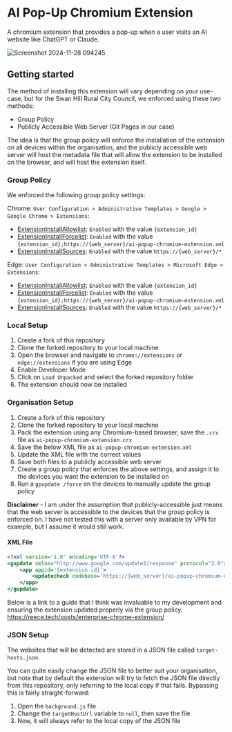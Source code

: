 # AI Pop-Up Chromium Extension

A chromium extension that provides a pop-up when a user visits an AI website like ChatGPT or Claude.

![Screenshot 2024-11-28 094245](https://github.com/user-attachments/assets/b53c99ad-27af-4fa1-ad19-e97c12012929)

## Getting started

The method of installing this extension will vary depending on your use-case, but for the Swan Hill Rural City Council, we enforced using these two methods:

- Group Policy
- Publicly Accessible Web Server (Git Pages in our case)

The idea is that the group policy will enforce the installation of the extension on all devices within the organisation, and the publicly accessible web server will host the metadata file that will allow the extension to be installed on the browser, and will host the extension itself.

### Group Policy

We enforced the following group policy settings:

Chrome: `User Configuration > Administrative Templates > Google > Google Chrome > Extensions`:

- [ExtensionInstallAllowlist](https://chromeenterprise.google/policies/?policy=ExtensionInstallAllowlist): `Enabled` with the value `{extension_id}`
- [ExtensionInstallForcelist](https://chromeenterprise.google/policies/?policy=ExtensionInstallForcelist): `Enabled` with the value `{extension_id};https://{web_server}/ai-popup-chromium-extension.xml`
- [ExtensionInstallSources](https://chromeenterprise.google/policies/?policy=ExtensionInstallSources): `Enabled` with the value `https://{web_server}/*`

Edge: `User Configuration > Administrative Templates > Microsoft Edge > Extensions`:

- [ExtensionInstallAllowlist](https://docs.microsoft.com/en-us/deployedge/microsoft-edge-policies#extensioninstallallowlist): `Enabled` with the value `{extension_id}`
- [ExtensionInstallForcelist](https://docs.microsoft.com/en-us/deployedge/microsoft-edge-policies#extensioninstallforcelist): `Enabled` with the value `{extension_id};https://{web_server}/ai-popup-chromium-extension.xml`
- [ExtensionInstallSources](https://docs.microsoft.com/en-us/deployedge/microsoft-edge-policies#extensioninstallsources): `Enabled` with the value `https://{web_server}/*`

### Local Setup

1. Create a fork of this repository
2. Clone the forked repository to your local machine
3. Open the browser and navigate to `chrome://extensions` or `edge://extensions` if you are using Edge
4. Enable Developer Mode
5. Click on `Load Unpacked` and select the forked repository folder
6. The extension should now be installed

### Organisation Setup

1. Create a fork of this repository
2. Clone the forked repository to your local machine
3. Pack the extension using any Chromium-based browser, save the `.crx` file as `ai-popup-chromium-extension.crx`
4. Save the below XML file as `ai-popup-chromium-extension.xml`
5. Update the XML file with the correct values
6. Save both files to a publicly accessible web server
7. Create a group policy that enforces the above settings, and assign it to the devices you want the extension to be installed on
8. Run a `gpupdate /force` on the devices to manually update the group policy

**Disclaimer** - I am under the assumption that publicly-accessible just means that the web server is accessible to the devices that the group policy is enforced on. I have not tested this with a server only available by VPN for example, but I assume it would still work.

#### XML File

```xml
<?xml version='1.0' encoding='UTF-8'?>
<gupdate xmlns="http://www.google.com/update2/response" protocol="2.0">
    <app appid='{extension id}'>
        <updatecheck codebase='https://{web_server}/ai-popup-chromium-extension.crx' version='1.0.0' />
    </app>
</gupdate>
```

Below is a link to a guide that I think was invaluable to my development and ensuring the extension updated properly via the group policy.
<https://reece.tech/posts/enterprise-chrome-extension/>

### JSON Setup

The websites that will be detected are stored in a JSON file called `target-hosts.json`.

You can quite easily change the JSON file to better suit your organisation, but note that by default the extension will try to fetch the JSON file directly from this repository, only referring to the local copy if that fails. Bypassing this is fairly straight-forward:

1. Open the `background.js` file
2. Change the `targetHostUrl` variable to `null`, then save the file
3. Now, it will always refer to the local copy of the JSON file
